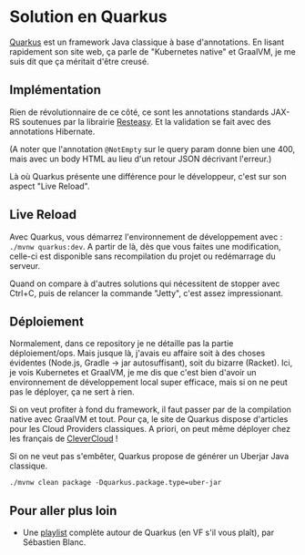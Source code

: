 # Solution en Quarkus

[Quarkus](https://quarkus.io/) est un framework Java classique à base d'annotations. En lisant rapidement son site web, ça parle de "Kubernetes native" et GraalVM, je me suis dit que ça méritait d'être creusé.

## Implémentation

Rien de révolutionnaire de ce côté, ce sont les annotations standards JAX-RS soutenues par la librairie [Resteasy](https://resteasy.dev/).
Et la validation se fait avec des annotations Hibernate.

(A noter que l'annotation `@NotEmpty` sur le query param donne bien une 400, mais avec un body HTML au lieu d'un retour JSON décrivant l'erreur.)

Là où Quarkus présente une différence pour le développeur, c'est sur son aspect "Live Reload".

## Live Reload

Avec Quarkus, vous démarrez l'environnement de développement avec : `./mvnw quarkus:dev`. A partir de là, dès que vous faites une modification, celle-ci est disponible sans recompilation du projet ou redémarrage du serveur.

Quand on compare à d'autres solutions qui nécessitent de stopper avec Ctrl+C, puis de relancer la commande "Jetty", c'est assez impressionant.

## Déploiement

Normalement, dans ce repository je ne détaille pas la partie déploiement/ops. Mais jusque là, j'avais eu affaire soit à des choses évidentes (Node.js, Gradle -> jar autosuffisant), soit du bizarre (Racket).
Ici, je vois Kubernetes et GraalVM, je me dis que c'est bien d'avoir un environnement de développement local super efficace, mais si on ne peut pas le déployer, ça ne sert à rien.

Si on veut profiter à fond du framework, il faut passer par de la compilation native avec GraalVM et tout. Pour ça, le site de Quarkus dispose d'articles pour les Cloud Providers classiques.
A priori, on peut même déployer chez les français de [CleverCloud](https://www.clever-cloud.com/blog/features/2019/04/15/how-to-use-quarkus/) !

Si on ne veut pas s'embêter, Quarkus propose de générer un Uberjar Java classique.
```
./mvnw clean package -Dquarkus.package.type=uber-jar 
```

## Pour aller plus loin

- Une [playlist](https://www.youtube.com/playlist?list=PLcR0l1ErUwydppYwIkUatOaWj3AEJy6D0) complète autour de Quarkus (en VF s'il vous plaît), par Sébastien Blanc. 
